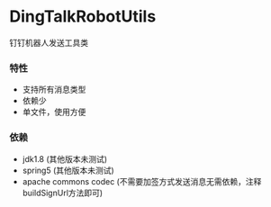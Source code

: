 # DingTalkRobotUtils
钉钉机器人发送工具类

### 特性

+ 支持所有消息类型
+ 依赖少
+ 单文件，使用方便

### 依赖

+ jdk1.8 (其他版本未测试)
+ spring5 (其他版本未测试)
+ apache commons codec (不需要加签方式发送消息无需依赖，注释buildSignUrl方法即可)

